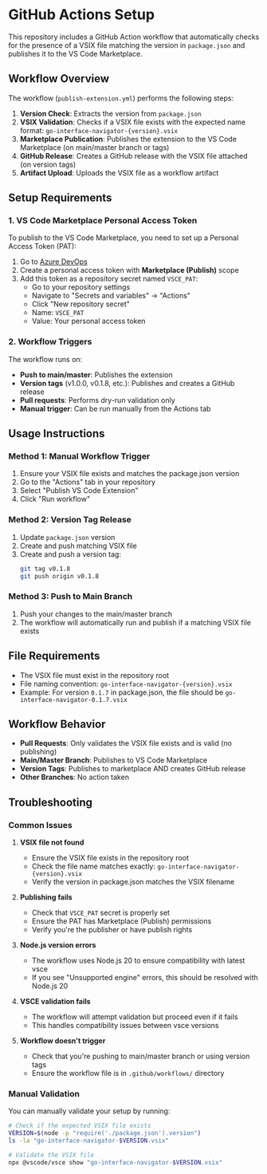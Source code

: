 # GitHub Actions Setup

This repository includes a GitHub Action workflow that automatically checks for the presence of a VSIX file matching the version in `package.json` and publishes it to the VS Code Marketplace.

## Workflow Overview

The workflow (`publish-extension.yml`) performs the following steps:

1. **Version Check**: Extracts the version from `package.json`
2. **VSIX Validation**: Checks if a VSIX file exists with the expected name format: `go-interface-navigator-{version}.vsix`
3. **Marketplace Publication**: Publishes the extension to the VS Code Marketplace (on main/master branch or tags)
4. **GitHub Release**: Creates a GitHub release with the VSIX file attached (on version tags)
5. **Artifact Upload**: Uploads the VSIX file as a workflow artifact

## Setup Requirements

### 1. VS Code Marketplace Personal Access Token

To publish to the VS Code Marketplace, you need to set up a Personal Access Token (PAT):

1. Go to [Azure DevOps](https://dev.azure.com)
2. Create a personal access token with **Marketplace (Publish)** scope
3. Add this token as a repository secret named `VSCE_PAT`:
   - Go to your repository settings
   - Navigate to "Secrets and variables" → "Actions"
   - Click "New repository secret"
   - Name: `VSCE_PAT`
   - Value: Your personal access token

### 2. Workflow Triggers

The workflow runs on:
- **Push to main/master**: Publishes the extension
- **Version tags** (v1.0.0, v0.1.8, etc.): Publishes and creates a GitHub release
- **Pull requests**: Performs dry-run validation only
- **Manual trigger**: Can be run manually from the Actions tab

## Usage Instructions

### Method 1: Manual Workflow Trigger
1. Ensure your VSIX file exists and matches the package.json version
2. Go to the "Actions" tab in your repository
3. Select "Publish VS Code Extension"
4. Click "Run workflow"

### Method 2: Version Tag Release
1. Update `package.json` version
2. Create and push matching VSIX file
3. Create and push a version tag:
   ```bash
   git tag v0.1.8
   git push origin v0.1.8
   ```

### Method 3: Push to Main Branch
1. Push your changes to the main/master branch
2. The workflow will automatically run and publish if a matching VSIX file exists

## File Requirements

- The VSIX file must exist in the repository root
- File naming convention: `go-interface-navigator-{version}.vsix`
- Example: For version `0.1.7` in package.json, the file should be `go-interface-navigator-0.1.7.vsix`

## Workflow Behavior

- **Pull Requests**: Only validates the VSIX file exists and is valid (no publishing)
- **Main/Master Branch**: Publishes to VS Code Marketplace
- **Version Tags**: Publishes to marketplace AND creates GitHub release
- **Other Branches**: No action taken

## Troubleshooting

### Common Issues

1. **VSIX file not found**
   - Ensure the VSIX file exists in the repository root
   - Check the file name matches exactly: `go-interface-navigator-{version}.vsix`
   - Verify the version in package.json matches the VSIX filename

2. **Publishing fails**
   - Check that `VSCE_PAT` secret is properly set
   - Ensure the PAT has Marketplace (Publish) permissions
   - Verify you're the publisher or have publish rights

3. **Node.js version errors**
   - The workflow uses Node.js 20 to ensure compatibility with latest vsce
   - If you see "Unsupported engine" errors, this should be resolved with Node.js 20

4. **VSCE validation fails**
   - The workflow will attempt validation but proceed even if it fails
   - This handles compatibility issues between vsce versions

5. **Workflow doesn't trigger**
   - Check that you're pushing to main/master branch or using version tags
   - Ensure the workflow file is in `.github/workflows/` directory

### Manual Validation

You can manually validate your setup by running:
```bash
# Check if the expected VSIX file exists
VERSION=$(node -p "require('./package.json').version")
ls -la "go-interface-navigator-$VERSION.vsix"

# Validate the VSIX file
npx @vscode/vsce show "go-interface-navigator-$VERSION.vsix"
```
